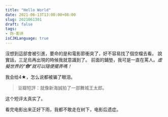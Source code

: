 ```yaml
---
title: "Hello World"
date: 2021-06-13T13:00:00+08:00
slug: 2021061301
draft: false
tags:
- 伪·影评
isCJKLanguage: true
---
```




沒想到這部會被引進，要命的是和電影節衝突了，好不容易找了個空檔去看。
說實話，三足烏再出現的時候我就意識到了。
前面的鋪墊，我可是一直在罵人。*虛擬世界的“**你**”就可以隨便擺弄嗎！*

我会给4★，怎么说都被骗了眼泪。

> 豆瓣短評：就像新海誠拍了一部舞城王太郎。

这个短评太真实了。

看完电影出来正好下雨，我都不敢走在树下，电影后遗症。